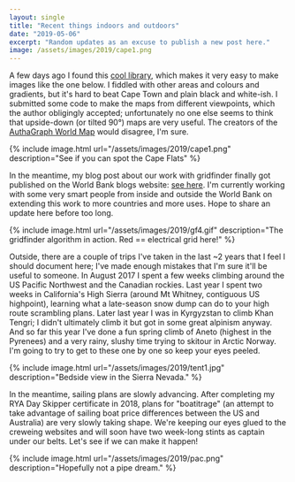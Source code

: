 ```yaml
---
layout: single
title: "Recent things indoors and outdoors"
date: "2019-05-06"
excerpt: "Random updates as an excuse to publish a new post here."
image: /assets/images/2019/cape1.png
---
```


A few days ago I found this [cool library](https://github.com/ColCarroll/ridge_map), which makes it very easy to make images like the one below. I fiddled with other areas and colours and gradients, but it's hard to beat Cape Town and plain black and white-ish. I submitted some code to make the maps from different viewpoints, which the author obligingly accepted; unfortunately no one else seems to think that upside-down (or tilted 90°) maps are very useful. The creators of the [AuthaGraph World Map](http://www.authagraph.com/projects/description/%e3%80%90%e4%bd%9c%e5%93%81%e8%a7%a3%e8%aa%ac%e3%80%91%e8%a8%98%e4%ba%8b01/?lang=en) would disagree, I'm sure.

{% include image.html url="/assets/images/2019/cape1.png" description="See if you can spot the Cape Flats" %}

In the meantime, my blog post about our work with gridfinder finally got published on the World Bank blogs website: [see here](http://blogs.worldbank.org/energy/using-night-lights-map-electrical-grid-infrastructure). I'm currently working with some very smart people from inside and outside the World Bank on extending this work to more countries and more uses. Hope to share an update here before too long.

{% include image.html url="/assets/images/2019/gf4.gif" description="The gridfinder algorithm in action. Red == electrical grid here!" %}

Outside, there are a couple of trips I've taken in the last ~2 years that I feel I should document here; I've made enough mistakes that I'm sure it'll be useful to someone. In August 2017 I spent a few weeks climbing around the US Pacific Northwest and the Canadian rockies. Last year I spent two weeks in California's High Sierra (around Mt Whitney, contiguous US highpoint), learning what a late-season snow dump can do to your high route scrambling plans. Later last year I was in Kyrgyzstan to climb Khan Tengri; I didn't ultimately climb it but got in some great alpinism anyway. And so far this year I've done a fun spring climb of Aneto (highest in the Pyrenees) and a very rainy, slushy time trying to skitour in Arctic Norway. I'm going to try to get to these one by one so keep your eyes peeled.

{% include image.html url="/assets/images/2019/tent1.jpg" description="Bedside view in the Sierra Nevada." %}

In the meantime, sailing plans are slowly advancing. After completing my RYA Day Skipper certificate in 2018, plans for "boatitrage" (an attempt to take advantage of sailing boat price differences between the US and Australia) are very slowly taking shape. We're keeping our eyes glued to the creweing websites and will soon have two week-long stints as captain under our belts. Let's see if we can make it happen!

{% include image.html url="/assets/images/2019/pac.png" description="Hopefully not a pipe dream." %}
